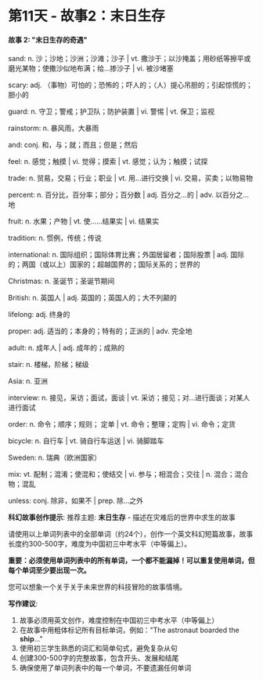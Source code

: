 # 第11天 - 故事2：末日生存

#### 故事 2: "末日生存的奇遇"

sand: n. 沙；沙地；沙洲；沙滩；沙子 | vt. 撒沙于；以沙掩盖；用砂纸等擦平或磨光某物；使撒沙似地布满；给…掺沙子 | vi. 被沙堵塞

scary: adj. （事物）可怕的；恐怖的；吓人的；（人）提心吊胆的；引起惊慌的；胆小的

guard: n. 守卫；警戒；护卫队；防护装置 | vi. 警惕 | vt. 保卫；监视

rainstorm: n. 暴风雨，大暴雨

and: conj. 和，与；就；而且；但是；然后

feel: n. 感觉；触摸 | vi. 觉得；摸索 | vt. 感觉；认为；触摸；试探

trade: n. 贸易，交易；行业；职业 | vt. 用…进行交换 | vi. 交易，买卖；以物易物

percent: n. 百分比，百分率；部分；百分数 | adj. 百分之…的 | adv. 以百分之…地

fruit: n. 水果；产物 | vt. 使……结果实 | vi. 结果实

tradition: n. 惯例，传统；传说

international: n. 国际组织；国际体育比赛；外国居留者；国际股票 | adj. 国际的；两国（或以上）国家的；超越国界的；国际关系的；世界的

Christmas: n. 圣诞节；圣诞节期间

British: n. 英国人 | adj. 英国的；英国人的；大不列颠的

lifelong: adj. 终身的

proper: adj. 适当的；本身的；特有的；正派的 | adv. 完全地

adult: n. 成年人 | adj. 成年的；成熟的

stair: n. 楼梯，阶梯；梯级

Asia: n. 亚洲

interview: n. 接见，采访；面试，面谈 | vt. 采访；接见；对…进行面谈；对某人进行面试

order: n. 命令；顺序；规则； 定单 | vt. 命令；整理；定购 | vi. 命令；定货

bicycle: n. 自行车 | vt. 骑自行车运送 | vi. 骑脚踏车

Sweden: n. 瑞典（欧洲国家）

mix: vt. 配制；混淆；使混和；使结交 | vi. 参与；相混合；交往 | n. 混合；混合物；混乱

unless: conj. 除非，如果不 | prep. 除…之外

**科幻故事创作提示**:
推荐主题: **末日生存** - 描述在灾难后的世界中求生的故事

请使用以上单词列表中的全部单词（约24个），创作一个英文科幻短篇故事，故事长度约300-500字，难度为中国初三中考水平（中等偏上）。

**重要：必须使用单词列表中的所有单词，一个都不能漏掉！可以重复使用单词，但每个单词至少要出现一次。**

您可以想象一个关于关于未来世界的科技冒险的故事情境。

**写作建议**: 
1. 故事必须用英文创作，难度控制在中国初三中考水平（中等偏上）
2. 在故事中用粗体标记所有目标单词，例如："The astronaut boarded the **ship**..."
3. 使用初三学生熟悉的词汇和简单句式，避免复杂从句
4. 创建300-500字的完整故事，包含开头、发展和结尾
5. 确保使用了单词列表中的每一个单词，不要遗漏任何单词
